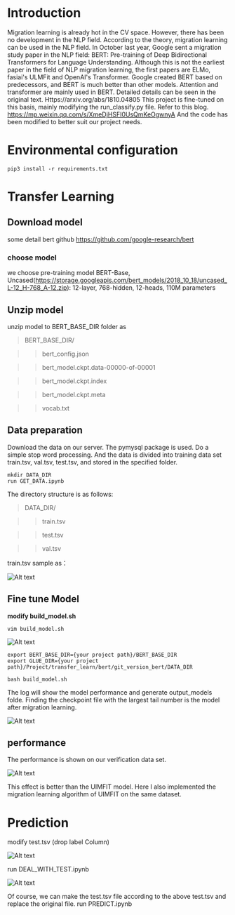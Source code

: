 
# Introduction
Migration learning is already hot in the CV space. However, there has been no development in the NLP field. According to the theory, migration learning can be used in the NLP field. In October last year, Google sent a migration study paper in the NLP field: BERT: Pre-training of Deep Bidirectional Transformers for Language Understanding. Although this is not the earliest paper in the field of NLP migration learning, the first papers are ELMo, fasiai's ULMFit and OpenAI's Transformer. Google created BERT based on predecessors, and BERT is much better than other models. Attention and transformer are mainly used in BERT. Detailed details can be seen in the original text.
Https://arxiv.org/abs/1810.04805
This project is fine-tuned on this basis, mainly modifying the run_classify.py file. Refer to this blog. https://mp.weixin.qq.com/s/XmeDjHSFI0UsQmKeOgwnyA
And the code has been modified to better suit our project needs.

# Environmental configuration
```
pip3 install -r requirements.txt
```

# Transfer Learning

## Download model
some detail
bert github
https://github.com/google-research/bert
### choose model
we choose pre-training model
BERT-Base, Uncased(https://storage.googleapis.com/bert_models/2018_10_18/uncased_L-12_H-768_A-12.zip): 12-layer, 768-hidden, 12-heads, 110M parameters
## Unzip model

unzip model to BERT_BASE_DIR folder
as 
>BERT_BASE_DIR/

 >>bert_config.json
 
 >>bert_model.ckpt.data-00000-of-00001
 
 >>bert_model.ckpt.index
 
 >>bert_model.ckpt.meta
 
 >>vocab.txt
 
## Data preparation

Download the data on our server. The pymysql package is used. Do a simple stop word processing. And the data is divided into training data set train.tsv, val.tsv, test.tsv, and stored in the specified folder.
```
mkdir DATA_DIR
run GET_DATA.ipynb
```
 The directory structure is as follows:
 
>DATA_DIR/

 >>train.tsv
 
 >>test.tsv
 
 >>val.tsv

train.tsv  sample as：

![Alt text](https://github.wdf.sap.corp/IPD-Integration/NLP_Machine_Learning/blob/master/BERT/image/train.png)

## Fine tune Model
**modify build_model.sh**

```
vim build_model.sh
```

![Alt text](https://github.wdf.sap.corp/IPD-Integration/NLP_Machine_Learning/blob/master/BERT/image/build_model.png)

```shell
export BERT_BASE_DIR={your project path}/BERT_BASE_DIR
export GLUE_DIR={your project path}/Project/transfer_learn/bert/git_version_bert/DATA_DIR
```

```
bash build_model.sh
```

The log will show the model performance and generate output_models folde.
Finding the checkpoint file with the largest tail number is the model after migration learning.

![Alt text](https://github.wdf.sap.corp/IPD-Integration/NLP_Machine_Learning/blob/master/BERT/image/check.png)

##  performance
The performance is shown on our verification data set.

![Alt text](https://github.wdf.sap.corp/IPD-Integration/NLP_Machine_Learning/blob/master/BERT/image/result.png)

This effect is better than the UIMFIT model. Here I also implemented the migration learning algorithm of UIMFIT on the same dataset.
# Prediction
modify test.tsv (drop label Column)

![Alt text](https://github.wdf.sap.corp/IPD-Integration/NLP_Machine_Learning/blob/master/BERT/image/test_old.png)

run DEAL_WITH_TEST.ipynb

![Alt text](https://github.wdf.sap.corp/IPD-Integration/NLP_Machine_Learning/blob/master/BERT/image/test_new.png)

Of course, we can make the test.tsv file according to the above test.tsv and replace the original file.
run PREDICT.ipynb


